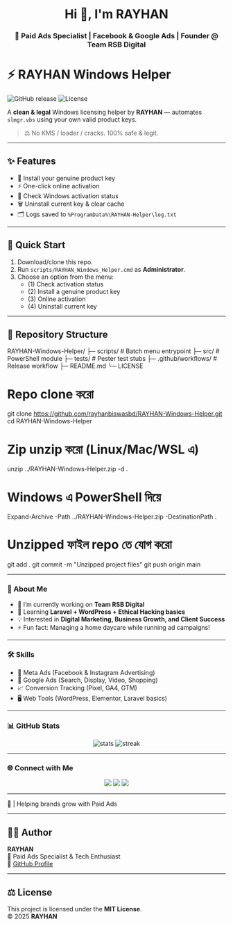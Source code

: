 

<h1 align="center">Hi 👋, I'm RAYHAN</h1>
<h3 align="center">🚀 Paid Ads Specialist | Facebook & Google Ads | Founder @ Team RSB Digital</h3>


# ⚡ RAYHAN Windows Helper

![GitHub release](https://img.shields.io/github/v/release/rayhanbiswasbd/RAYHAN-Windows-Helper?style=for-the-badge)
![License](https://img.shields.io/badge/license-MIT-green?style=for-the-badge)

A **clean & legal** Windows licensing helper by **RAYHAN** — automates `slmgr.vbs` using your own valid product keys.  
> ⚖️ No KMS / loader / cracks. 100% safe & legit.

---

## ✨ Features
- 🔑 Install your genuine product key
- ⚡ One-click online activation
- 📜 Check Windows activation status
- 🗑️ Uninstall current key & clear cache
- 🗂️ Logs saved to `%ProgramData%\RAYHAN-Helper\log.txt`

---

## 🚀 Quick Start
1. Download/clone this repo.
2. Run `scripts/RAYHAN_Windows_Helper.cmd` as **Administrator**.
3. Choose an option from the menu:
   - (1) Check activation status  
   - (2) Install a genuine product key  
   - (3) Online activation  
   - (4) Uninstall current key  

---

## 📂 Repository Structure
RAYHAN-Windows-Helper/
├─ scripts/ # Batch menu entrypoint
├─ src/ # PowerShell module
├─ tests/ # Pester test stubs
├─ .github/workflows/ # Release workflow
├─ README.md
└─ LICENSE


# Repo clone করো
git clone https://github.com/rayhanbiswasbd/RAYHAN-Windows-Helper.git
cd RAYHAN-Windows-Helper

# Zip unzip করো (Linux/Mac/WSL এ)
unzip ../RAYHAN-Windows-Helper.zip -d .

# Windows এ PowerShell দিয়ে
Expand-Archive -Path ../RAYHAN-Windows-Helper.zip -DestinationPath .

# Unzipped ফাইল repo তে যোগ করো
git add .
git commit -m "Unzipped project files"
git push origin main

---

### 💫 About Me
- 🔭 I’m currently working on **Team RSB Digital**
- 🌱 Learning **Laravel + WordPress + Ethical Hacking basics**
- 💡 Interested in **Digital Marketing, Business Growth, and Client Success**
- ⚡ Fun fact: Managing a home daycare while running ad campaigns!

---

### 🛠️ Skills
- 🎯 Meta Ads (Facebook & Instagram Advertising)  
- 🔑 Google Ads (Search, Display, Video, Shopping)  
- 📈 Conversion Tracking (Pixel, GA4, GTM)  
- 🖥️ Web Tools (WordPress, Elementor, Laravel basics)  

---

### 📊 GitHub Stats
<p align="center">
  <img src="https://github-readme-stats.vercel.app/api?username=rayhanbiswasbd&show_icons=true&theme=tokyonight" alt="stats" />
  <img src="https://github-readme-streak-stats.herokuapp.com/?user=rayhanbiswasbd&theme=tokyonight" alt="streak" />
</p>

---

### 🌐 Connect with Me
<p align="center">
<a href="https://www.facebook.com/rayhanbiswasbd" target="_blank"><img src="https://img.shields.io/badge/Facebook-%231877F2.svg?logo=Facebook&logoColor=white" /></a>
<a href="https://www.linkedin.com/in/rayhanbiswasbd" target="_blank"><img src="https://img.shields.io/badge/LinkedIn-%230077B5.svg?logo=linkedin&logoColor=white" /></a>
<a href="mailto:work404rayhan@gmail.com"><img src="https://img.shields.io/badge/Gmail-D14836?logo=gmail&logoColor=white" /></a>
</p>

---

💬 | Helping brands grow with Paid Ads




---

## 🧑‍💻 Author
**RAYHAN**  
🚀 Paid Ads Specialist & Tech Enthusiast  
🔗 [GitHub Profile](https://github.com/rayhanbiswasbd)

---

## ⚖️ License
This project is licensed under the **MIT License**.  
© 2025 **RAYHAN**

